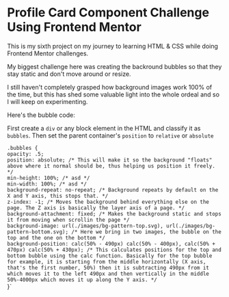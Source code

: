 # Profile Card Component Challenge Using Frontend Mentor

This is my sixth project on my journey to learning HTML &amp; CSS while doing Frontend Mentor challenges.

My biggest challenge here was creating the backround bubbles so that they stay static and don't move around or resize.

I still haven't completely grasped how background images work 100% of the time, but this has shed some valuable light into the whole ordeal and so I will keep on experimenting.

Here's the bubble code:

First create a `div` or any block element in the HTML and classify it as `bubbles`. Then set the parent container's `position` to `relative` or `absolute`

`.bubbles {`<br>
`opacity: .5;`<br>
`position: absolute; /* This will make it so the background "floats" above where it normal should be, thus helping us position it freely. */`<br>
`min-height: 100%; /* asd */`<br>
`min-width: 100%; /* asd */`<br>
`background-repeat: no-repeat; /* Background repeats by default on the X and Y axis, this stops that. */`<br>
`z-index: -1; /* Moves the background behind everything else on the page. The Z axis is basically the layer axis of a page. */`<br>
`background-attachment: fixed; /* Makes the background static and stops it from moving when scrollin the page */`<br>
`background-image: url(./images/bg-pattern-top.svg), url(./images/bg-pattern-bottom.svg); /* Here we bring in two images, the bubble on the top and the one on the bottom */`<br>
`background-position: calc(50% - 490px) calc(50% - 400px), calc(50% + 470px) calc(50% + 430px); /* This calculates positions for the top and bottom bubble using the calc function. Basically for the top bubble for example, it is starting from the middle horizontally (X axis, that's the first number, 50%) then it is subtracting 490px from it which moves it to the left 490px and then vertically in the middle 50%-4000px which moves it up along the Y axis. */`<br>
}`
